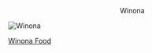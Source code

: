 <center>Winona</center>


![Winona](https://www.iloveinspired.com/wp-content/uploads/2014/09/winona_overview.jpg "Picture of Winona Scenic Veiw")

[Winona Food](../blob/master/Food)
